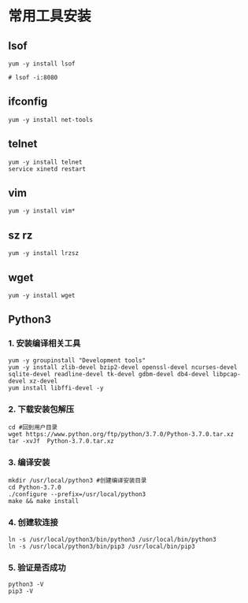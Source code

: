 # 常用工具安装

## lsof
```shell
yum -y install lsof

# lsof -i:8080

```

##  ifconfig
```shell
yum -y install net-tools
```

##  telnet
```shell
yum -y install telnet 
service xinetd restart
```

## vim
```shell
yum -y install vim*
```


## sz rz
```shell
yum -y install lrzsz
```


## wget
```shell
yum -y install wget
```


## Python3
### 1. 安装编译相关工具
```shell
yum -y groupinstall "Development tools"
yum -y install zlib-devel bzip2-devel openssl-devel ncurses-devel sqlite-devel readline-devel tk-devel gdbm-devel db4-devel libpcap-devel xz-devel
yum install libffi-devel -y
```
### 2. 下载安装包解压
```shell
cd #回到用户目录
wget https://www.python.org/ftp/python/3.7.0/Python-3.7.0.tar.xz
tar -xvJf  Python-3.7.0.tar.xz
```
### 3. 编译安装
```shell
mkdir /usr/local/python3 #创建编译安装目录
cd Python-3.7.0
./configure --prefix=/usr/local/python3
make && make install
```
### 4. 创建软连接
```shell
ln -s /usr/local/python3/bin/python3 /usr/local/bin/python3
ln -s /usr/local/python3/bin/pip3 /usr/local/bin/pip3
```
### 5. 验证是否成功
```shell
python3 -V
pip3 -V
```